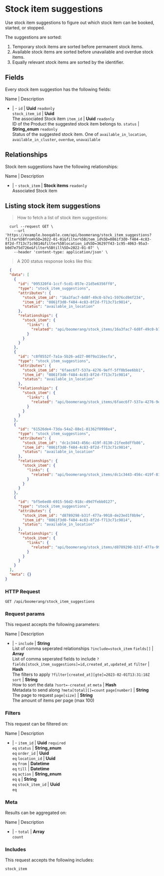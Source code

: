 # Stock item suggestions

Use stock item suggestions to figure out which stock item can be booked,
started, or stopped.

The suggestions are sorted:
  1. Temporary stock items are sorted before permanent stock items.
  2. Available stock items are sorted before unavailable and overdue stock items.
  3. Equally relevant stock items are sorted by the identifier.

## Fields
Every stock item suggestion has the following fields:

Name | Description
- | -
`id` | **Uuid** `readonly`<br>
`stock_item_id` | **Uuid** <br>The associated Stock item
`item_id` | **Uuid** `readonly`<br>ID of the Product the suggested stock item belongs to.
`status` | **String_enum** `readonly`<br>Status of the suggested stock item. One of `available_in_location`, `available_in_cluster`, `overdue`, `unavailable` 


## Relationships
Stock item suggestions have the following relationships:

Name | Description
- | -
`stock_item` | **Stock items** `readonly`<br>Associated Stock item


## Listing stock item suggestions



> How to fetch a list of stock item suggestions:

```shell
  curl --request GET \
    --url 'https://example.booqable.com/api/boomerang/stock_item_suggestions?filter%5Bfrom%5D=2022-01-01&filter%5Bitem_id%5D=0861f3d0-f484-4c83-8f2d-f713c71c9814&filter%5Blocation_id%5D=36297f43-1c95-4063-95a3-b0d7e75d726e&filter%5Btill%5D=2022-01-07' \
    --header 'content-type: application/json' \
```

> A 200 status response looks like this:

```json
  {
  "data": [
    {
      "id": "095320f4-1ccf-5cd1-857e-21d5e6356ff0",
      "type": "stock_item_suggestions",
      "attributes": {
        "stock_item_id": "16a3fac7-6d8f-49c0-b7e1-5976cd94f234",
        "item_id": "0861f3d0-f484-4c83-8f2d-f713c71c9814",
        "status": "available_in_location"
      },
      "relationships": {
        "stock_item": {
          "links": {
            "related": "api/boomerang/stock_items/16a3fac7-6d8f-49c0-b7e1-5976cd94f234"
          }
        }
      }
    },
    {
      "id": "c8f0552f-7a1a-5b26-ad27-0079a116ecfa",
      "type": "stock_item_suggestions",
      "attributes": {
        "stock_item_id": "6faec6f7-537a-4276-9eff-5ff0b5ee6bb1",
        "item_id": "0861f3d0-f484-4c83-8f2d-f713c71c9814",
        "status": "available_in_location"
      },
      "relationships": {
        "stock_item": {
          "links": {
            "related": "api/boomerang/stock_items/6faec6f7-537a-4276-9eff-5ff0b5ee6bb1"
          }
        }
      }
    },
    {
      "id": "61526de4-73da-54a2-88e1-81362f0998e4",
      "type": "stock_item_suggestions",
      "attributes": {
        "stock_item_id": "dc1c3443-456c-419f-8130-21fee8dffb86",
        "item_id": "0861f3d0-f484-4c83-8f2d-f713c71c9814",
        "status": "available_in_location"
      },
      "relationships": {
        "stock_item": {
          "links": {
            "related": "api/boomerang/stock_items/dc1c3443-456c-419f-8130-21fee8dffb86"
          }
        }
      }
    },
    {
      "id": "bf5e6ed8-6915-56d2-918c-d9d7febb0127",
      "type": "stock_item_suggestions",
      "attributes": {
        "stock_item_id": "d8789298-b31f-477a-9918-de23ed1f0b9e",
        "item_id": "0861f3d0-f484-4c83-8f2d-f713c71c9814",
        "status": "available_in_location"
      },
      "relationships": {
        "stock_item": {
          "links": {
            "related": "api/boomerang/stock_items/d8789298-b31f-477a-9918-de23ed1f0b9e"
          }
        }
      }
    }
  ],
  "meta": {}
}
```

### HTTP Request

`GET /api/boomerang/stock_item_suggestions`

### Request params

This request accepts the following parameters:

Name | Description
- | -
`include` | **String** <br>List of comma seperated relationships `?include=stock_item`
`fields[]` | **Array** <br>List of comma seperated fields to include `?fields[stock_item_suggestions]=id,created_at,updated_at`
`filter` | **Hash** <br>The filters to apply `?filter[created_at][gte]=2023-02-01T13:31:18Z`
`sort` | **String** <br>How to sort the data `?sort=-created_at`
`meta` | **Hash** <br>Metadata to send along `?meta[total][]=count`
`page[number]` | **String** <br>The page to request
`page[size]` | **String** <br>The amount of items per page (max 100)


### Filters

This request can be filtered on:

Name | Description
- | -
`item_id` | **Uuid** `required`<br>`eq`
`status` | **String_enum** <br>`eq`
`order_id` | **Uuid** <br>`eq`
`location_id` | **Uuid** <br>`eq`
`from` | **Datetime** <br>`eq`
`till` | **Datetime** <br>`eq`
`action` | **String_enum** <br>`eq`
`q` | **String** <br>`eq`
`stock_item_id` | **Uuid** <br>`eq`


### Meta

Results can be aggregated on:

Name | Description
- | -
`total` | **Array** <br>`count`


### Includes

This request accepts the following includes:

`stock_item`





